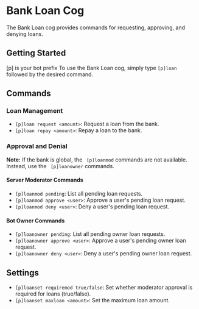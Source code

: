 # Bank Loan Cog

The Bank Loan cog provides commands for requesting, approving, and denying loans.

## Getting Started

[p] is your bot prefix 
To use the Bank Loan cog, simply type `[p]loan` followed by the desired command.

## Commands

### Loan Management

* `[p]loan request <amount>`: Request a loan from the bank.
* `[p]loan repay <amount>`: Repay a loan to the bank.

### Approval and Denial

**Note:** If the bank is global, the ` [p]loanmod` commands are not available. Instead, use the ` [p]loanowner` commands.

#### Server Moderator Commands

* `[p]loanmod pending`: List all pending loan requests.
* `[p]loanmod approve <user>`: Approve a user's pending loan request.
* `[p]loanmod deny <user>`: Deny a user's pending loan request.

#### Bot Owner Commands

* `[p]loanowner pending`: List all pending owner loan requests.
* `[p]loanowner approve <user>`: Approve a user's pending owner loan request.
* `[p]loanowner deny <user>`: Deny a user's pending owner loan request.

## Settings

* `[p]loanset requiremod true/false`: Set whether moderator approval is required for loans (true/false).
* `[p]loanset maxloan <amount>`: Set the maximum loan amount.





